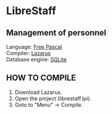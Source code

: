 # LibreStaff
Management of personnel
-----------------------
Language: <a href="http://www.freepascal.org/">Free Pascal</a><br />
Compiler: <a href="http://www.lazarus-ide.org/">Lazarus</a><br />
Database engine: <a href="https://www.sqlite.org/">SQLite</a><br />

HOW TO COMPILE
--------------
1) Download Lazarus.<br />
2) Open the project (librestaff.lpi).<br />
3) Goto to "Menu" -> Compile.<br />
